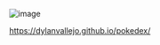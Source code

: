 ![image](https://user-images.githubusercontent.com/99937413/221751848-49a68319-1f1a-4851-b4c7-9ce64723b011.png)


https://dylanvallejo.github.io/pokedex/
